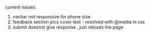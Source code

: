 current issues:

1. navbar not responsive for phone size
2. feedback section pics cover text - resolved with @media in css
3. submit doesnot give response , just reloads the page
